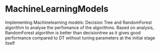 # MachineLearningModels

Implementing Machinelearning models:
    Decision Tree and RandomForest algorithm to analyse the perfomance of the algorithms.
    Based on analysis, RandomForest algorithm is better than decisiontree as it gives good performance compared to DT without tuning parameters at the initial stage itself
